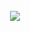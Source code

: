 <br clear="both">

<div align="center">
  <img  src="https://i.giphy.com/5ZYA31R5OP6JdmVP3f.webp"  />
</div>
